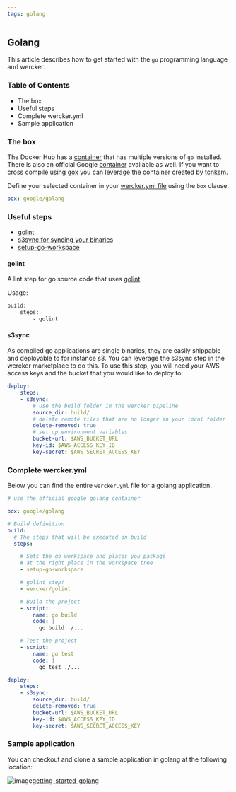 ```yaml
---
tags: golang
---
```


## Golang

This article describes how to get started with the `go` programming
language and wercker.

### Table of Contents

* The box
* Useful steps
* Complete wercker.yml
* Sample application

### The box

The Docker Hub has a
[container](https://registry.hub.docker.com/_/golang/) that has multiple versions of `go`
installed. There is also an official Google
[container](https://registry.hub.docker.com/u/google/golang/) available
as well. If you want to cross compile using
[gox](https://github.com/mitchellh/gox) you can leverage the container created by
[tcnksm](https://registry.hub.docker.com/u/tcnksm/gox/).

Define your selected container in your [wercker.yml
file](/learn/wercker-yml/01_introduction.html) using the `box` clause.

```yaml
box: google/golang
```

### Useful steps

* [golint](https://app.wercker.com/#applications/548b1cef6b3ba8733d6d4db3/tab/details)
* [s3sync for syncing your binaries](https://app.wercker.com/#applications/51c82a063179be4478002245/tab/details)
* [setup-go-workspace](https://app.wercker.com/#applications/51fa5e6ba4037f7171000f75/tab/details)

#### golint

A lint step for go source code that uses
[golint](https://github.com/golang/lint).

Usage:

```sh
build:
    steps:
        - golint
```

#### s3sync

As compiled go applications are single binaries, they are easily
shippable and deployable to for instance s3. You can leverage the
s3sync step in the wercker marketplace to do this. To use this step,
you will need your AWS access keys and the bucket that you would like to deploy to:

```yaml
deploy:
    steps:
    - s3sync:
        # use the build folder in the wercker pipeline
        source_dir: build/
        # delete remote files that are no longer in your local folder
        delete-removed: true
        # set up environment variables
        bucket-url: $AWS_BUCKET_URL
        key-id: $AWS_ACCESS_KEY_ID
        key-secret: $AWS_SECRET_ACCESS_KEY
```

### Complete wercker.yml

Below you can find the entire `wercker.yml` file for a golang application.

```yaml
# use the official google golang container

box: google/golang

# Build definition
build:
  # The steps that will be executed on build
  steps:

    # Sets the go workspace and places you package
    # at the right place in the workspace tree
    - setup-go-workspace

    # golint step!
    - wercker/golint

    # Build the project
    - script:
        name: go build
        code: |
          go build ./...

    # Test the project
    - script:
        name: go test
        code: |
          go test ./...

deploy:
    steps:
    - s3sync:
        source_dir: build/
        delete-removed: true
        bucket-url: $AWS_BUCKET_URL
        key-id: $AWS_ACCESS_KEY_ID
        key-secret: $AWS_SECRET_ACCESS_KEY
```

### Sample application

You can checkout and clone a sample application in golang at the
following location:

![image](/images/github-icon.svg)[getting-started-golang](http://github.com/wercker/getting-started-golang)
